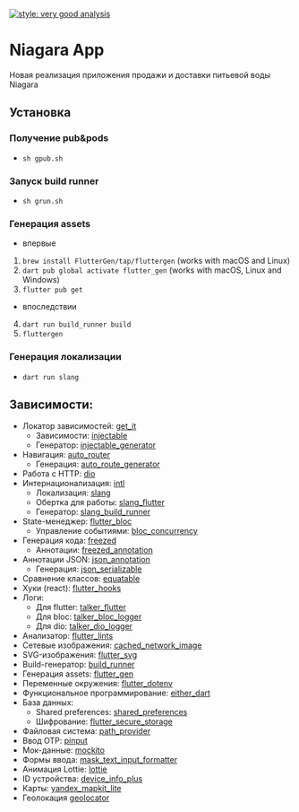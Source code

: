 [![style: very good analysis](https://img.shields.io/badge/style-very_good_analysis-B22C89.svg)](https://pub.dev/packages/very_good_analysis)

# Niagara App
Новая реализация приложения продажи и доставки питьевой воды Niagara

## Установка

### Получение pub&pods
- `sh gpub.sh`

### Запуск build runner
- `sh grun.sh`

### Генерация assets
- впервые
1) `brew install FlutterGen/tap/fluttergen` (works with macOS and Linux)
2) `dart pub global activate flutter_gen` (works with macOS, Linux and Windows)
3) `flutter pub get`
- впоследствии
4) `dart run build_runner build`
5) `fluttergen`

### Генерация локализации
- `dart run slang`

## Зависимости:
- Локатор зависимостей: [get_it](https://pub.dev/packages/get_it)
  - Зависимости: [injectable](https://pub.dev/packages/injectable)
  - Генератор: [injectable_generator](https://pub.dev/packages/injectable_generator)
- Навигация: [auto_router](https://pub.dev/packages/auto_router)
  - Генерация: [auto_route_generator](https://pub.dev/packages/auto_route_generator)
- Работа с HTTP: [dio](https://pub.dev/packages/dio)
- Интернационализация: [intl](https://pub.dev/packages/intl)
  - Локализация: [slang](https://pub.dev/packages/slang)
  - Обертка для работы: [slang_flutter](https://pub.dev/packages/slang_flutter)
  - Генератор: [slang_build_runner](https://pub.dev/packages/slang_build_runner)
- State-менеджер: [flutter_bloc](https://pub.dev/packages/flutter_bloc)
  - Управление событиями: [bloc_concurrency](https://pub.dev/packages/bloc_concurrency)
- Генерация кода: [freezed](https://pub.dev/packages/freezed)
  - Аннотации: [freezed_annotation](https://pub.dev/packages/freezed_annotation)
- Аннотации JSON: [json_annotation](https://pub.dev/packages/json_annotation)
  - Генерация: [json_serializable](https://pub.dev/packages/json_serializable)
- Сравнение классов: [equatable](https://pub.dev/packages/equatable)
- Хуки (react): [flutter_hooks](https://pub.dev/packages/flutter_hooks)
- Логи:
  - Для flutter: [talker_flutter](https://pub.dev/packages/talker_flutter)
  - Для bloc: [talker_bloc_logger](https://pub.dev/packages/talker_bloc_logger)
  - Для dio: [talker_dio_logger](https://pub.dev/packages/talker_dio_logger)
- Анализатор: [flutter_lints](https://pub.dev/packages/flutter_lints)
- Сетевые изображения: [cached_network_image](https://pub.dev/packages/cached_network_image)
- SVG-изображения: [flutter_svg](https://pub.dev/packages/flutter_svg)
- Build-генератор: [build_runner](https://pub.dev/packages/build_runner)
- Генерация assets: [flutter_gen](https://pub.dev/packages/flutter_gen)
- Переменные окружения: [flutter_dotenv](https://pub.dev/packages/flutter_dotenv)
- Функциональное программирование: [either_dart](https://pub.dev/packages/either_dart)
- База данных:
  - Shared preferences: [shared_preferences](https://pub.dev/packages/shared_preferences)
  - Шифрование: [flutter_secure_storage](https://pub.dev/packages/flutter_secure_storage)
- Файловая система: [path_provider](https://pub.dev/packages/path_provider)
- Ввод OTP: [pinput](https://pub.dev/packages/pinput)
- Мок-данные: [mockito](https://pub.dev/packages/mockito)
- Формы ввода: [mask_text_input_formatter](https://pub.dev/packages/mask_text_input_formatter)
- Анимация Lottie: [lottie](https://pub.dev/packages/lottie)
- ID устройства: [device_info_plus](https://pub.dev/packages/device_info_plus) 
- Карты: [yandex_mapkit_lite](https://pub.dev/packages/yandex_mapkit_lite) 
- Геолокация [geolocator](https://pub.dev/packages/geolocator) 

